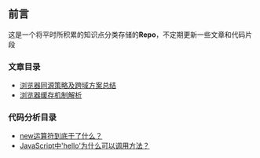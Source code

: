 ## 前言
这是一个将平时所积累的知识点分类存储的**Repo**，不定期更新一些文章和代码片段

### 文章目录
* [浏览器同源策略及跨域方案总结](./articles/1.md)
* [浏览器缓存机制解析](./articles/2.md)

### 代码分析目录
* [new运算符到底干了什么？](./codes/1.md)
* [JavaScript中'hello'为什么可以调用方法？](./codes/2.md)
